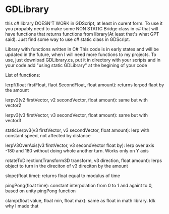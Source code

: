 # GDLibrary

this c# library DOESN'T WORK in GDScript, at least in curent form. To use it you propably need to make some NON STATIC Bridge class in c# that will have functions that returns functions from library(At least that's what GPT said). Just find some way to use c# static class in GDScript.

Library with functions written in C#
This code is in early states and will be updated in the future, when I will need more functions to my projects.
To use, just download GDLibrary.cs, put it in directory with your scripts and in your code add "using static GDLibrary" at the begining of your code 


List of functions:

lerpf(float firstFloat, flaot SecondFloat, float amount):
	returns lerped flaot by the amount

lerpv2(v2 firstVector, v2 secondVector, float amount):
	same but with vector2

lerpv3(v3 firstVector, v3 secondVector, float amount):
	same but with vector3

staticLerpv3(v3 firstVector, v3 secondVector, float amount):
	lerp with constant speed, not affected by distance

lerpV3OverAxis(v3 firstVector, v3 secondVector float by):
	lerp over axis -180 and 180 without doing whole another turn. Works only on Y axis

rotateToDirection(Transform3D transform, v3 direction, float amount):
	lerps object to turn in the direciton of v3 direciton by the amount

slope(float time):
	returns float equal to modulus of time

pingPong(float time):
	constant interpolation from 0 to 1 and againt to 0, based on unity pingPong function

clamp(float value, float min, float max):
	same as float in math library. Idk why I made that


